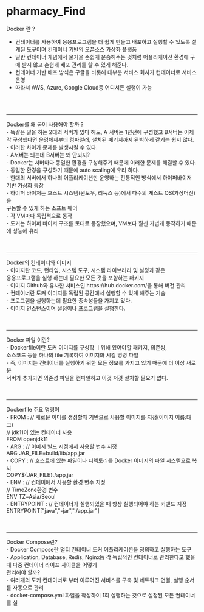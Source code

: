 # pharmacy_Find
Docker 란 ?
- 컨테이너를 사용하여 응용프로그램을 더 쉽게 만들고 배포하고 실행할 수 있도록 설계된 도구이며 컨테이너
  기반의 오픈소스 가상화 플랫폼
- 일반 컨테이너 개념에서 물거을 손쉽게 운송해주는 것처럼 어플리케이션 환경에 구애 받지 않고 손쉽게
  배포 관리를 할 수 있게 해준다.
- 컨테이너 기반 배포 방식은 구글을 비롯해 대부분 서비스 회사가 컨테이너로 서비스 운영
- 따라서 AWS, Azure, Google Cloud등 어디서든 실행이 가능
<br>
<br>
<hr>
Docker를 왜 굳이 사용해야 할까 ?<br>
- 똑같은 일을 하는 2대의 서버가 있다 해도, A 서버는 1년전에 구성했고 B서버는 이제막 구성헀다면 운영체제부터 컴파일러,
  설치된 패키지까지 완벽하게 같기는 쉽지 않다.<br>
- 이러한 차이가 문제를 발생시킬 수 있다.<br>
- A서버는 되는데 B서버는 왜 안되지?<br>
- Docker는 서버마다 동일한 환경을 구성해주기 때문에 이러한 문제를 해결할 수 있다.<br>
- 동일한 환경을 구성하기 때문에 auto scaling에 유리 하다.<br>
- 한대의 서버에서 하나의 어플리케이션만 운영하는 전통적인 방식에서 하이퍼바이저 기반 가상화 등장<br>
- 하이퍼 바이저는 호스트 시스템(윈도우, 리눅스 등)에서 다수의 게스트 OS(가상머신)을 <br>
  구동할 수 있게 하는 소프트 웨어<br>
- 각 VM마다 독립적으로 동작<br>
- 도커는 하이퍼 바이저 구조를 토대로 등장했으며, VM보다 훨신 가볍게 동작하기 때문에 성능에 유리<br>
<br>
<br>
<hr>
Docker의 컨테이너와 이미지<br>
- 이미지란 코드, 런타임, 시스템 도구, 시스템 라이브러리 및 설정과 같은<br>
  응용프로그램을 실행 하는데 필요한 모든 것을 포함하는 패키지<br>
- 이미지 Github와 유사한 서비스인 https://hub.docker.com/을 통해 버전 관리 <br>
- 컨테이너란 도커 이미지를 독립된 공간에서 실행할 수 있게 해주는 기술<br>
- 프로그램을 실행하는데 필요한 종속성들을 가지고 있다.<br>
- 이미지 인스턴스이며 설정이나 프로그램을 실행한다.<br>
<br>
<br>
<hr>
Docker 파일 이란?<br>
- Dockerfile이란 도커 이미지를 구성학 ㅣ위해 있어야할 패키지, 의존성, <br>
  소스코드 등을 하나의 file 기록하여 이미지화 시킬 명령 파일<br>
- 즉, 이미지는 컨테이너를 실행하기 위한 모든 정보를 가지고 있기 때문에 더 이상 새로운 <br>
  서버가 추가되면 의존성 파일을 컴파일하고 이것 저것 설치할 필요가 없다.<br>
<br>
<br>
<hr>
Dockerfile 주요 명령어<br>
- FROM : // 새로운 이미를 생성할때 기반으로 사용할 이미지를 지정(이미지 이름:태그)<br>
         // jdk11이 있는 컨테이너 사용<br>
         FROM openjdk11 <br>
- ARG : // 이미지 빌드 시점에서 사용할 변수 지정 <br>
        ARG JAR_FILE=build/lib/app.jar <br>
- COPY : // 호스트에 있는 파일이나 디렉토리를 Docker 이미지의 파일 시스템으로 복사 <br>
          COPY${JAR_FILE}./app,jar <br>
- ENV : // 컨테이에서 사용할 환경 변수 지정 <br>
        // TimeZone환경 변수 <br>
        ENV TZ=Asia/Seoul <br>
- ENTRYPOINT : // 컨테이너가 실행되었을 때 항상 실행되어야 하는 커맨드 지정 <br>
              ENTRYPOINT["java","-jar","./app.jar"] <br>
<br>
<br>
<hr>
Docker Compose란? <br>
- Docker Compose란 멀티 컨테이너 도커 어플리케이션을 정의하고 실행하는 도구 <br>
- Application, Database, Redis, Nginx등 각 독립적인 컨테이너로 관리한다고 했을 때 다중 컨테이너 라이프 사이클을 어떻게 <br>
  관리해야 할까? <br>
- 여러개의 도커 컨테이너로 부터 이루어진 서비스를 구축 및 네트워크 연결, 실행 순서를 자동으로 관리 <br>
- docker-compose.yml 파일을 작성하여 1회 실행하는 것으로 설정된 모든 컨테이너를 실 <br>
  
